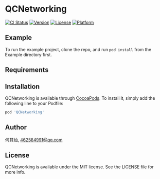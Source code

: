# QCNetworking

[![CI Status](https://img.shields.io/travis/何其灿/QCNetworking.svg?style=flat)](https://travis-ci.org/何其灿/QCNetworking)
[![Version](https://img.shields.io/cocoapods/v/QCNetworking.svg?style=flat)](https://cocoapods.org/pods/QCNetworking)
[![License](https://img.shields.io/cocoapods/l/QCNetworking.svg?style=flat)](https://cocoapods.org/pods/QCNetworking)
[![Platform](https://img.shields.io/cocoapods/p/QCNetworking.svg?style=flat)](https://cocoapods.org/pods/QCNetworking)

## Example

To run the example project, clone the repo, and run `pod install` from the Example directory first.

## Requirements

## Installation

QCNetworking is available through [CocoaPods](https://cocoapods.org). To install
it, simply add the following line to your Podfile:

```ruby
pod 'QCNetworking'
```

## Author

何其灿, 462584991@qq.com

## License

QCNetworking is available under the MIT license. See the LICENSE file for more info.
